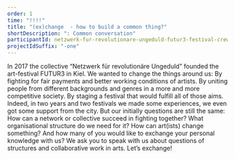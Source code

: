 ```yaml
---
order: 1
time: "!!!!"
title: "(ex)change  - how to build a common thing?"
shortDescription: ": Common conversation"
participantId: netzwerk-fur-revolutionare-ungeduld-futur3-festival-crew
projectIdSuffix: "-one"
---
```


In 2017 the collective “Netzwerk für revolutionäre Ungeduld” founded the art-festival FUTUR3 in Kiel. We wanted to change the things around us: By fighting for fair payments and better working conditions of artists. By uniting people from different backgrounds and genres in a more and more competitive society. By staging a festival that would fulfill all of those aims.
Indeed, in two years and two festivals we made some experiences, we even got some support from the city. But our initially questions are still the same: How can a network or collective succeed in fighting together? What organisational structure do we need for it? How can art(ists) change something? And how many of you would like to exchange your personal knowledge with us?
We ask you to speak with us about questions of structures and collaborative work in arts. Let’s exchange!
